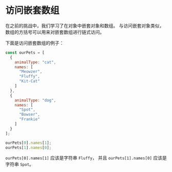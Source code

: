 # 访问嵌套数组

在之前的挑战中，我们学习了在对象中嵌套对象和数组。 与访问嵌套对象类似，数组的方括号可以用来对嵌套数组进行链式访问。

下面是访问嵌套数组的例子：

```js
const ourPets = [
  {
    animalType: "cat",
    names: [
      "Meowzer",
      "Fluffy",
      "Kit-Cat"
    ]
  },
  {
    animalType: "dog",
    names: [
      "Spot",
      "Bowser",
      "Frankie"
    ]
  }
];

ourPets[0].names[1];
ourPets[1].names[0];
```

`ourPets[0].names[1]` 应该是字符串 `Fluffy`， 并且 `ourPets[1].names[0]` 应该是字符串 `Spot`。
